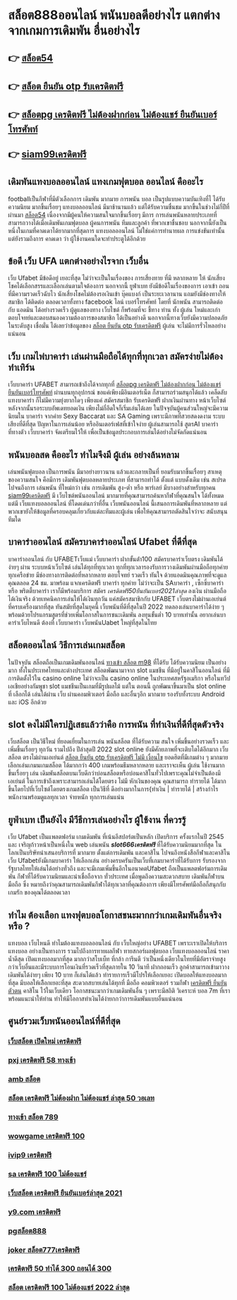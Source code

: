 # สล็อต888ออนไลน์  พนันบอลดีอย่างไร แตกต่างจากเกมการเดิมพัน อื่นอย่างไร

## 👉 [สล็อต54](https://member.mabet.net/?action=login)
## 👉 [สล็อต ยืนยัน otp รับเครดิตฟรี](https://mabet.net/register/)
## 👉 [สล็อตpg เครดิตฟรี ไม่ต้องฝากก่อน ไม่ต้องแชร์ ยืนยันเบอร์โทรศัพท์](https://mabet.net/20-free-100/)
## 👉 [siam99เครดิตฟรี](https://bio.link/tisawago)

##  เดิมพันแทงบอลออนไลน์ แทงเกมฟุตบอล  ออนไลน์ คืออะไร

 footballเป็นกีฬาที่มีตัวเลือกการ เดิมพัน มากมาย การพนัน บอล  เป็นรูปแบบความบันเทิงที่ไ ได้รับความนิยม มากขึ้นเรื่อยๆ  แทงบอลออนไลน์  มีมาช้านานแล้ว แต่ได้รับความชื่นชม มากขึ้นในช่วงไม่กี่ปีที่ผ่านมา [สล็อต54](https://mabet.net/register/) เนื่องจากมีผู้คนให้ความสนใจมากขึ้นเรื่อยๆ มีการ การเล่นพนันหลายประเภทที่สามารถวางได้เมื่อเดิมพันเกมฟุตบอล   ผู้คนการพนัน ทีมและลูกค้า ที่พวกเขาชื่นชอบ นอกจากนี้ยังเป็นหนึ่งในเกมที่คาดเดาได้ยากมากที่สุดการ แทงบอลออนไลน์  ไม่ใช่แค่การทำนายผล การแข่งขันเท่านั้น แต่ยังรวมถึงการ คาดเดา ว่า ผู้ใช้งานคนใดจะทำประตูได้อีกด้วย

## ข้อดี เว็บ UFA แตกต่างอย่างไรจาก เว็บอื่น

เว็บ Ufabet  มีข้อดีอยู่ เยอะที่สุด ไม่ว่าจะเป็นในเรื่องของ การเสี่ยงทาย ที่มี  หลากหลาย  ให้ นักเสี่ยงโชคได้เลือกสรรและเลือกเล่นตามใจต้องการ นอกจากนี้  ยูฟ่าเบท ยังมีข้อดีในเรื่องของการ เอาเข้า ถอน  ที่มีความรวดเร็วฉับไว  นักเสี่ยงโชคไม่ต้องรอเงินเข้า บุ๊คแบงก์ เป็นระยะเวลานาน แถมยังมีช่องทางให้สมาชิก  ได้ติดต่อ  ตลอดเวลาทั้งทาง facebook ไลน์ เบอร์โทรศัพท์ โดยที่ นักพนัน สามารถติดต่อ  กับ แอดมิน ได้อย่างรวดเร็ว  ผู้ดูแลของทาง เว็บไซต์ ก็พร้อมที่จะ ชี้ทาง ท่าน ทั้ง ผู้เล่น ใหม่และเก่า ตอบโจทย์และตอบสนองความต้องการของสมาชิก  ได้เป็นอย่างดี นอกจากนี้ทางเว็บยังมีความปลอดภัยในระดับสูง  เชื่อมั่น ได้เลยว่าข้อมูลของ [สล็อต ยืนยัน otp รับเครดิตฟรี](https://mabet.net/20-free-100/) ผู้เล่น จะไม่มีการรั่วไหลอย่างแน่นอน


## เว็บ เกมไพ่บาคาร่า  เล่นผ่านมือถือได้ทุกที่ทุกเวลา สมัครง่ายไม่ต้องทำเทิร์น

เว็บบาคาร่า UFABET สามารถเข้าถึงได้จากทุกที่ [สล็อตpg เครดิตฟรี ไม่ต้องฝากก่อน ไม่ต้องแชร์ ยืนยันเบอร์โทรศัพท์](https://bio.link/tisawago) ผ่านบนทุกอุปกรณ์ ขอแค่เพียงมีอินเตอร์เน็ต ก็สามารถร่วมสนุกได้แล้ว  เคล็ดลับ  แทงบาคาร่า ก็ไม่มีความยุ่งยากใดๆ เพียงแค่ สมัครสมาชิก  รับเครดิตฟรี  ฝากเงินผ่านทาง หน้าเว็บไซต์ หลังจากนั้นรอระบบอัพเดทยอดเงิน เพียงไม่กี่อึดใจก็เริ่มเล่นได้เลย ในปัจจุบันผู้คนส่วนใหญ่จะมีความนิยมใน บาคาร่า จากค่าย Sexy Baccarat และ SA Gaming เพราะมีภาพที่สวยสดงดงาม ระบบเสียงที่ดีที่สุด ปัญหาในการเล่นน้อย หรืออินเตอร์เฟสที่เข้าใจง่าย ผู้เล่นสามารถใช้  สูตรAI  บาคาร่า ที่ทางตัว เว็บบาคาร่า จัดเตรียมไว้ให้ เพื่อเป็นข้อมูลประกอบการเล่นได้อย่างไม่จัดกัดแน่นอน 


##  พนันบอลสด คืออะไร   ทำไมจึงมี ผู้เล่น  อย่างล้นหลาม

 เล่นพนันฟุตบอล เป็นการพนัน  มีมาอย่างยาวนาน แล้วและกลายเป็นที่ ยอมรับมากขึ้นเรื่อยๆ  สาเหตุของความสนใจ คือมีการ เดิมพันฟุตบอลหลายประเภท ที่สามารถทำได้ ตั้งแต่ แบบดั้งเดิม  เช่น สเปรด ไปจนถึงการ เล่นพนัน ที่ใหม่กว่า เช่น การเดิมพัน สูง-ต่ำ หรือ พาร์เลย์  มีบางอย่างสำหรับทุกคน [siam99เครดิตฟรี](https://mabet.net/20-free-100/) มี เว็บไซต์พนันออนไลน์ มากมายที่คุณสามารถค้นหากีฬาที่คุณสนใจ ได้ทั้งหมด แต่มี เว็บแทงบอลออนไลน์ ที่โดดเด่นกว่าที่อื่น เว็บพนันออนไลน์ นี้เสนอการเดิมพันที่หลากหลาย แต่พวกเขายังให้ข้อมูลที่ครอบคลุมเกี่ยวกับแต่ละทีมและผู้เล่น เพื่อให้คุณสามารถตัดสินใจว่าจะ สนับสนุนทีมใด

## บาคาร่าออนไลน์  สมัครบาคาร่าออนไลน์ Ufabet  ที่ดีที่สุด

บาคาร่าออนไลน์ กับ UFABETเว็บแม่   เว็บบาคาร่า ฝากขั้นต่ํา100 สมัครบาคาร่าเว็บตรง เดิมพันได้ง่ายๆ ผ่าน ระบบหน้าเว็บไซต์ เล่นได้ทุกที่ทุกเวลา ทุกที่ทุกเวลารองรับการวางเดิมพันผ่านมือถือทุกค่าย ทุกเครือข่าย มีช่องทางการติดต่อที่หลากหลาย ตอบโจทย์ รวดเร็ว ทันใจ ด้วยแอดมินคุณภาพที่จะดูแลคุณตลอด 24 ชม. มาพร้อม แจกเครดิตฟรี บาคาร่า  ทุกค่าย ไม่ว่าจะเป็น SAบาคาร่า , เซ็กซี่บาคาร่า หรือ พริตตี้บาคาร่า เราก็มีพร้อมบริการ สมัคร *เครดิตฟรี50ยืนยันเบอร์2021ล่าสุด* ลงเงิน ผ่านมือถือ ได้เงินจริง ด้วยเทคนิคการเล่นให้ได้เงินทุกวัน แค่สมัครสมาชิกกับ UFABET เว็บตรงไม่ผ่านเอเย่นต์ ที่ครบเครื่องมากที่สุด ทันสมัยที่สุดในยุคนี้ เว็บพนันที่ดีที่สุดในปี 2022 ทดลองเล่นบาคาร่าได้ง่าย ๆ พร้อมด้วยโปรแกรมสูตรที่ช่วยเพิ่มโอกาสในการชนะเดิมพัน ลงทุนขั้นต่ำ 10 บาทเท่านั้น อยากเล่นบาคาร่าเว็บไหนดี ต้องที่ เว็บบาคาร่า   เว็บพนันUabet  ใหญ่ที่สุดในไทย


## สล็อตออนไลน์ วิธีการเล่นเกมสล็อต

ในปัจจุบัน  สล็อตถือเป็นเกมเดิมพันออนไลน์ [ทางเข้า สล็อต m98](https://mabet.net/credit-free-50/)  ที่ได้รับ  ได้รับความนิยม เป็นอย่างมาก ทั้งในประเทศไทยและต่างประเทศ สล็อตพัฒนามาจาก  slot  แมชชีน ที่มีอยู่ในคาสิโนออนไลน์   ที่มีการติดตั้งไว้ใน casino online   ไม่ว่าจะเป็น casino online   ในประเทศสหรัฐอเมริกา หรือในทวีปเอเชียอย่างกัมพูชา  slot  แมชชีนเป็นเกมที่มีรูปผลไม้ แต่ใน ตอนนี้  ถูกพัฒนาขึ้นมาเป็น  slot online  ที่ เลือกได้ เล่นได้ผ่าน  เว็บ ผ่านคอมพิวเตอร์  มือถือ และอื่นๆอีก มากมาย  รองรับทั้งระบบ Android และ iOS อีกด้วย

##  slot  คงไม่มีใครปฏิเสธแล้วว่าคือ การพนัน ที่ทำเงินที่ดีที่สุดตัวจริง

เว็บสล็อต เป็นวิธีใหม่  ที่ยอดเยี่ยมในการเล่น พนันสล็อต ที่ได้รับความ สนใจ  เพิ่มขึ้นอย่างรวดเร็ว และเพิ่มขึ้นเรื่อยๆ ทุกวัน รวมไปถึง ปีล่าสุดปี 2022 slot online ยังมีศักยภาพที่จะเติบโตได้อีกมาก เว็บสล็อต ตรงไม่ผ่านเอเย่นต์ [สล็อต ยืนยัน otp รับเครดิตฟรี ไม่มี เงื่อนไข](https://mabet.net/credit-free-50/)  ยอดฮิตที่มีเกมต่าง ๆ มากมาย เลือกเล่นเกมนเกมสล็อต ได้มากกว่า 400 เกมพร้อมธีมหลากหลาย และเราจะเห็น ผู้เล่น ใช้งานมากขึ้นเรื่อยๆ เล่น เดิมพันสล็อตบนเว็บดีกว่าบ่อนสล็อตหรือบ่อนคาสิโนทั่วไปเพราะคุณไม่จำเป็นต้องมี เอเย่นต์ ในการเข้าถึงเพราะสามารถเล่นได้โดยตรง ไม่มี หักเงินของคุณ คุณสามารถ ทำรายได้ ได้มากขึ้นโดยไปที่เว็บไซต์โดยตรงเกมสล็อต เป็นวิธีที่ ดีอย่างมากในการ{ทำเงิน | ทำรายได้ | สร้างกำไร พนักงานพร้อมดูแลทุกเวลา จ่ายหนัก ทุกการเล่นแน่น

## ยูฟ่าเบท เป็นยังไง มีวีธีการเล่นอย่างไร ผู้ใช้งาน ที่ควรรู้ 

 เว็บ Ufabet เป็นแพลตฟอร์ม เกมเดิมพัน ที่เน้นอีสปอร์ตเป็นหลัก เปิดบริการ ครั้งแรกในปี 2545 และ เจริญก้าวหน้าเป็นหนึ่งใน web  เล่นพนัน ***slot666เครดิตฟรี*** ที่ได้รับความนิยมมากที่สุด ในโลกเป็นบริษัทนำเสนอบริการที่ มากมาย ตั้งแต่การเดิมพัน และคาสิโน ไปจนถึงหนังสือกีฬาและคาสิโน เว็บ Ufabetยังมีเกมบาคาร่า ให้เลือกเล่น อย่างครบครันเป็นเว็บที่เกมบาคาร่าที่ได้รับการ รับรองจากรัฐบาลไทยให้เล่นได้อย่างทั่วถึง และจะมีเกมเพิ่มขึ้นอีกในอนาคตUfabet ถือเป็นแพลตฟอร์มการเดิมพัน กีฬาที่ได้รับความนิยมและน่าเชื่อถือจาก ทั่วประเทศ  เมื่อพูดถึงความสะดวกสบาย เดิมพันกีฬาบนมือถือ ซึ่ง หมายถึงว่าคุณสามารถเดิมพันกีฬาได้ทุกเวลาที่คุณต้องการ เพียงมีโทรศัพท์มือถือก็สนุกกับเกมรัก ของคุณได้ตลอดเวลา


## ทำไม ต้องเลือก แทงฟุตบอลโอกาสชนะมากกว่าเกมเดิมพันอื่นจริงหรือ ?

แทงบอล เว็บไหนดี ทำไมต้องแทงบอลออนไลน์ กับ  เว็บใหญ่อย่าง UFABET เพราะเราเปิดให้บริการ แทงบอล อย่างเป็นทางการ รวมไปถึงการทายผลกีฬา ทายสกอร์ผลฟุตบอล เว็บแทงบอลออนไลน์ ราคาน้ำดีสุด เปิดแทงบอลมากที่สุด มากกว่าสโบเบ็ท ที่กล้า การีนตี ว่าเป็นหนึ่งเดียวในไทยที่มีอัตราจ่ายสูงกว่าเว็บอื่นและมีระบบการโอนเงินที่รวดเร็วที่สุดภายใน 10 วินาที ฝากถอนเร็ว ลูกค้าสามารถเข้ามาวางเดิมพันได้ง่ายๆ เพียง 10 บาท ก็เล่นได้แล้ว ทำรายการเร็วมีโปรให้เลือกเยอะ เปิดบอลให้แทงบอลมากที่สุด  มีบอลให้เลืิอกเยอะที่สุด  สะดวกสบายเล่นได้ทุกที่ มือถือ คอมพิวเตอร์ รวมกีฬา [เครดิตฟรี ยืนยันตัวตน](https://mabet.net/) คาสิโน ไว้ในเว็บเดียว โอกาสชนะมากว่าเกมเดิมพันอื่น ๆ เพราะมีสถิติ  วิเคราะห์ บอล 7m ที่เราพร้อมแนะนำให้ท่าน ทำให้มีโอกาสทำเงินได้ง่ายกกว่าการเดิมพันแบบอื่นแน่นอน


## ศูนย์รวมเว็บพนันออนไลน์ที่ดีที่สุด

### [เว็บสล็อต เปิดใหม่ เครดิตฟรี](https://atom.io/themes/สมัครสมาชิก%20ฟรีเครดิต%20สล็อต%20xo%20มาใหม่%20008%20สล็อต%20PG%2020รับ100%20เว็บตรง100%)
### [pxj เครดิตฟรี 58 ทางเข้า](https://atom.io/themes/สมัครสมาชิก%20ฟรีเครดิต%20ib555%20เครดิตฟรี%20008%20สล็อต%20PG%2020รับ100%20เว็บตรง100%)
### [amb สล็อต](https://atom.io/themes/สมัครสมาชิก%20ฟรีเครดิต%20สล็อตspg%20008%20สล็อต%20PG%2020รับ100%20เว็บตรง100%)
### [สล็อต เครดิตฟรี ไม่ต้องฝาก ไม่ต้องแชร์ ล่าสุด 50 วอเลท](https://atom.io/themes/สมัครสมาชิก%20ฟรีเครดิต%20superslot%202020%20เครดิตฟรี%2050%20008%20สล็อต%20PG%2020รับ100%20เว็บตรง100%)
### [ทางเข้า สล็อต 789](https://atom.io/themes/สมัครสมาชิก%20ฟรีเครดิต%20สล็อต%20ยู%20ฟ่า%20888%20วอ%20เลท%20008%20สล็อต%20PG%2020รับ100%20เว็บตรง100%)
### [wowgame เครดิตฟรี 100](https://atom.io/themes/สมัครสมาชิก%20ฟรีเครดิต%20superslot168%20เครดิตฟรี50%20008%20สล็อต%20PG%2020รับ100%20เว็บตรง100%)
### [ivip9 เครดิตฟรี](https://atom.io/themes/สมัครสมาชิก%20ฟรีเครดิต%20pxg%20สล็อต%20008%20สล็อต%20PG%2020รับ100%20เว็บตรง100%)
### [sa เครดิตฟรี 100 ไม่ต้องแชร์](https://atom.io/themes/สมัครสมาชิก%20ฟรีเครดิต%20สล็อตออนไลน์%20สมาชิกใหม่%20รับ%20เครดิตฟรี%20100%20008%20สล็อต%20PG%2020รับ100%20เว็บตรง100%)
### [เว็บสล็อต เครดิตฟรี ยืนยันเบอร์ล่าสุด 2021](https://atom.io/themes/สมัครสมาชิก%20ฟรีเครดิต%20สล็อต1168%20008%20สล็อต%20PG%2020รับ100%20เว็บตรง100%)
### [y9.com เครดิตฟรี](https://atom.io/themes/สมัครสมาชิก%20ฟรีเครดิต%20สล็อต%20joker%20ฝาก-ถอน%20ไม่มี%20ขั้นต่ำ%20008%20สล็อต%20PG%2020รับ100%20เว็บตรง100%)
### [pgสล็อต888](https://atom.io/themes/สมัครสมาชิก%20ฟรีเครดิต%20เครดิตฟรี%20300%20ยืนยัน%20บัตรประชาชน%20008%20สล็อต%20PG%2020รับ100%20เว็บตรง100%)
### [joker สล็อต777เครดิตฟรี](https://atom.io/themes/สมัครสมาชิก%20ฟรีเครดิต%20สล็อตxoth%20008%20สล็อต%20PG%2020รับ100%20เว็บตรง100%)
### [เครดิตฟรี 50 ทำได้ 300 ถอนได้ 300](https://atom.io/themes/สมัครสมาชิก%20ฟรีเครดิต%20สล็อตpg%20โอน%20ผ่าน%20วอ%20เลท%20ไม่มีขั้นต่ำ%20008%20สล็อต%20PG%2020รับ100%20เว็บตรง100%)
### [สล็อต เครดิตฟรี 100 ไม่ต้องแชร์ 2022 ล่าสุด](https://atom.io/themes/สมัครสมาชิก%20ฟรีเครดิต%20เครดิตฟรี%20300%20ยืนยัน%20บัตรประชาชน%20008%20สล็อต%20PG%2020รับ100%20เว็บตรง100%)